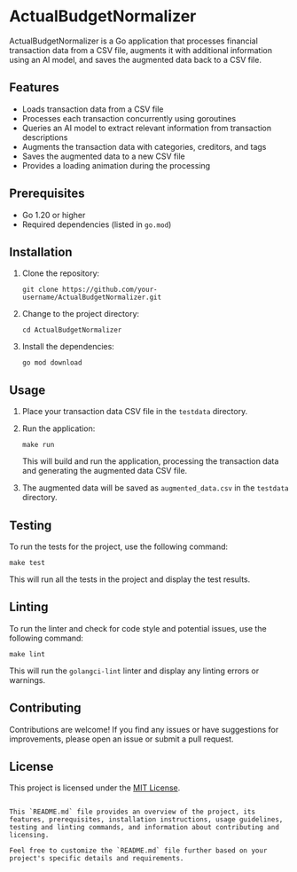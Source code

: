 # ActualBudgetNormalizer

ActualBudgetNormalizer is a Go application that processes financial transaction data from a CSV file, augments it with additional information using an AI model, and saves the augmented data back to a CSV file.

## Features

- Loads transaction data from a CSV file
- Processes each transaction concurrently using goroutines
- Queries an AI model to extract relevant information from transaction descriptions
- Augments the transaction data with categories, creditors, and tags
- Saves the augmented data to a new CSV file
- Provides a loading animation during the processing

## Prerequisites

- Go 1.20 or higher
- Required dependencies (listed in `go.mod`)

## Installation

1. Clone the repository:

   ```shell
   git clone https://github.com/your-username/ActualBudgetNormalizer.git
   ```

2. Change to the project directory:

   ```shell
   cd ActualBudgetNormalizer
   ```

3. Install the dependencies:

   ```shell
   go mod download
   ```

## Usage

1. Place your transaction data CSV file in the `testdata` directory.

2. Run the application:

   ```shell
   make run
   ```

   This will build and run the application, processing the transaction data and generating the augmented data CSV file.

3. The augmented data will be saved as `augmented_data.csv` in the `testdata` directory.

## Testing

To run the tests for the project, use the following command:

```shell
make test
```

This will run all the tests in the project and display the test results.

## Linting

To run the linter and check for code style and potential issues, use the following command:

```shell
make lint
```

This will run the `golangci-lint` linter and display any linting errors or warnings.

## Contributing

Contributions are welcome! If you find any issues or have suggestions for improvements, please open an issue or submit a pull request.

## License

This project is licensed under the [MIT License](LICENSE).

```

This `README.md` file provides an overview of the project, its features, prerequisites, installation instructions, usage guidelines, testing and linting commands, and information about contributing and licensing.

Feel free to customize the `README.md` file further based on your project's specific details and requirements.
```
